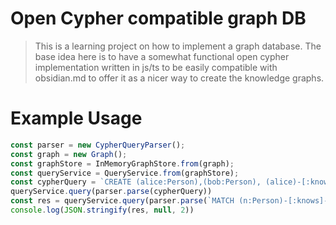 # Open Cypher compatible graph DB
> This is a learning project on how to implement a graph database.
> The base idea here is to have a somewhat functional open cypher implementation
> written in js/ts to be easily compatible with obsidian.md to offer it as a nicer way
> to create the knowledge graphs.


# Example Usage

```ts
const parser = new CypherQueryParser();
const graph = new Graph();
const graphStore = InMemoryGraphStore.from(graph);
const queryService = QueryService.from(graphStore);
const cypherQuery = `CREATE (alice:Person),(bob:Person), (alice)-[:knows]->(bob)`;
queryService.query(parser.parse(cypherQuery))
const res = queryService.query(parser.parse(`MATCH (n:Person)-[:knows]->(m)`));
console.log(JSON.stringify(res, null, 2))
```